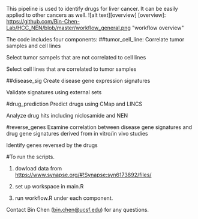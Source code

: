 This pipeline is used to identify drugs for liver cancer. It can be easily applied to other cancers as well. 
![alt text][overview]
[overview]: https://github.com/Bin-Chen-Lab/HCC_NEN/blob/master/workflow_general.png "workflow overview"


The code includes  four components:
##tumor_cell_line:
Correlate tumor samples and cell lines

Select tumor sampels that are not correlated to cell lines

Select cell lines that are correlated to tumor samples

##disease_sig
Create disease gene expression signatures

Validate signatures using external sets

#drug_prediction
Predict drugs using CMap and LINCS

Analyze drug hits including niclosamide and NEN

#reverse_genes
Examine correlation between disease gene signatures and drug gene signatures derived from in vitro/in vivo studies

Identify genes reversed by the drugs

#To run the scripts.
1) dowload data from https://www.synapse.org/#!Synapse:syn6173892/files/

2) set up workspace in main.R

3) run workflow.R under each component. 

Contact Bin Chen (bin.chen@ucsf.edu) for any questions.